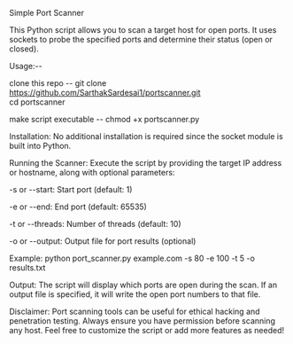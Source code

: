 Simple Port Scanner

This Python script allows you to scan a target host for open ports. It uses sockets to probe the specified ports and determine their status (open or closed).

Usage:--

clone this repo -- git clone https://github.com/SarthakSardesai1/portscanner.git  
cd portscanner

make script executable -- chmod +x portscanner.py

Installation: No additional installation is required since the socket module is built into Python.

Running the Scanner:
Execute the script by providing the target IP address or hostname, along with optional parameters:

-s or --start: Start port (default: 1)

-e or --end: End port (default: 65535)

-t or --threads: Number of threads (default: 10)

-o or --output: Output file for port results (optional)

Example:
python port_scanner.py example.com -s 80 -e 100 -t 5 -o results.txt

Output:
The script will display which ports are open during the scan.
If an output file is specified, it will write the open port numbers to that file.

Disclaimer:
Port scanning tools can be useful for ethical hacking and penetration testing. Always ensure you have permission before scanning any host.
Feel free to customize the script or add more features as needed! 
